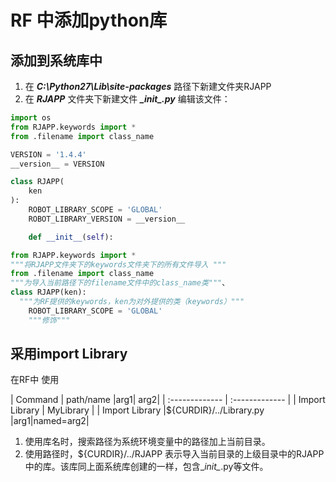 # RF 中添加python库

## 添加到系统库中
1. 在 ***C:\Python27\Lib\site-packages*** 路径下新建文件夹RJAPP
2. 在 ***RJAPP*** 文件夹下新建文件 ***\__init\__.py*** 编辑该文件：

```Python
import os
from RJAPP.keywords import *
from .filename import class_name

VERSION = '1.4.4'
__version__ = VERSION

class RJAPP(
    ken
):
    ROBOT_LIBRARY_SCOPE = 'GLOBAL'
    ROBOT_LIBRARY_VERSION = __version__

    def __init__(self):
```

```python
from RJAPP.keywords import *
"""将RJAPP文件夹下的keywords文件夹下的所有文件导入 """
from .filename import class_name
"""为导入当前路径下的filename文件中的class_name类"""、
class RJAPP(ken):
  """为RF提供的keywords，ken为对外提供的类（keywords）"""
    ROBOT_LIBRARY_SCOPE = 'GLOBAL'
    """修饰"""
```


## 采用import Library

在RF中 使用

| Command    | path/name     |arg1| arg2|
| :------------- | :------------- |
| Import Library      | MyLibrary      |
| Import Library |${CURDIR}/../Library.py |arg1|named=arg2|

1. 使用库名时，搜索路径为系统环境变量中的路径加上当前目录。
2. 使用路径时，${CURDIR}/../RJAPP 表示导入当前目录的上级目录中的RJAPP中的库。该库同上面系统库创建的一样，包含\__init\__.py等文件。
